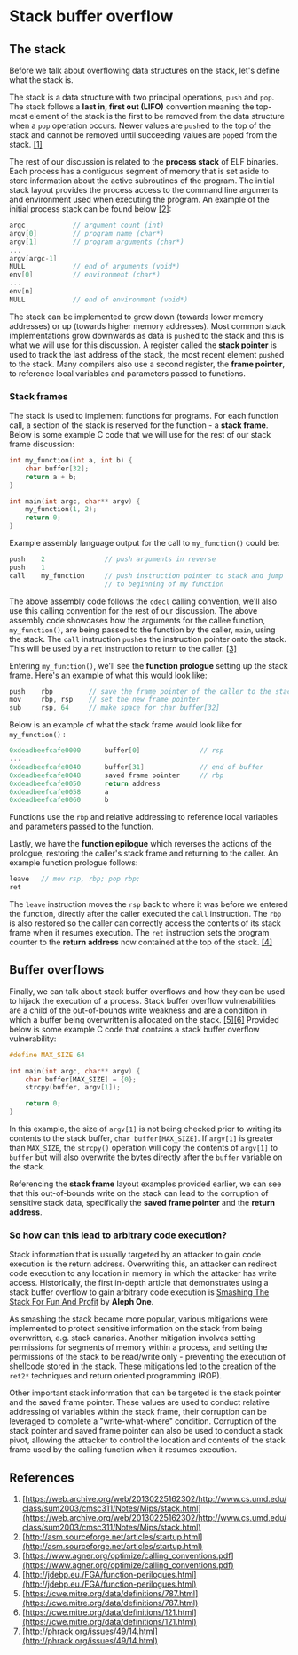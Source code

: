 # Stack buffer overflow

## The stack

Before we talk about overflowing data structures on the stack, let's define
what the stack is.

The stack is a data structure with two principal operations, `push` and `pop`.
The stack follows a **last in, first out (LIFO)** convention meaning the
top-most element of the stack is the first to be removed from the data
structure when a `pop` operation occurs. Newer values are `push`ed to the top
of the stack and cannot be removed until succeeding values are `pop`ed from the
stack. [[1]](#references)

The rest of our discussion is related to the **process stack** of ELF binaries.
Each process has a contiguous segment of memory that is set aside to store
information about the active subroutines of the program. The initial stack
layout provides the process access to the command line arguments and
environment used when executing the program. An example of the initial process
stack can be found below [[2]](#references):

```c
argc            // argument count (int)
argv[0]         // program name (char*)
argv[1]         // program arguments (char*)
...
argv[argc-1]
NULL            // end of arguments (void*)
env[0]          // environment (char*)
...
env[n]
NULL            // end of environment (void*)
```

The stack can be implemented to grow down (towards lower memory addresses) or
up (towards higher memory addresses). Most common stack implementations grow
downwards as data is `push`ed to the stack and this is what we will use for
this discussion. A register called the **stack pointer** is used to track
the last address of the stack, the most recent element `push`ed to the stack.
Many compilers also use a second register, the **frame pointer**, to reference
local variables and parameters passed to functions.

### Stack frames

The stack is used to implement functions for programs. For each function call,
a section of the stack is reserved for the function - a **stack frame**. Below
is some example C code that we will use for the rest of our stack frame
discussion:

```c
int my_function(int a, int b) {
    char buffer[32];
    return a + b;
}

int main(int argc, char** argv) {
    my_function(1, 2);
    return 0;
}
```

Example assembly language output for the call to `my_function()` could be:

```c
push    2               // push arguments in reverse
push    1
call    my_function     // push instruction pointer to stack and jump
                        // to beginning of my function
```

The above assembly code follows the `cdecl` calling convention, we'll also use
this calling convention for the rest of our discussion. The above assembly code
showcases how the arguments for the callee function, `my_function()`, are being
passed to the function by the caller, `main`, using the stack. The `call`
instruction `push`es the instruction pointer onto the stack. This will be used
by a `ret` instruction to return to the caller. [[3]](#references)

Entering `my_function()`, we'll see the **function prologue** setting up the
stack frame. Here's an example of what this would look like:

```c
push    rbp         // save the frame pointer of the caller to the stack
mov     rbp, rsp    // set the new frame pointer
sub     rsp, 64     // make space for char buffer[32]
```

Below is an example of what the stack frame would look like for `my_function()`
:

```c
0xdeadbeefcafe0000      buffer[0]               // rsp
...
0xdeadbeefcafe0040      buffer[31]              // end of buffer
0xdeadbeefcafe0048      saved frame pointer     // rbp
0xdeadbeefcafe0050      return address
0xdeadbeefcafe0058      a
0xdeadbeefcafe0060      b
```

Functions use the `rbp` and relative addressing to reference local variables
and parameters passed to the function.

Lastly, we have the **function epilogue** which reverses the actions of the
prologue, restoring the caller's stack frame and returning to the caller. An
example function prologue follows:

```c
leave   // mov rsp, rbp; pop rbp;
ret
```

The `leave` instruction moves the `rsp` back to where it was before we entered
the function, directly after the caller executed the `call` instruction. The
`rbp` is also restored so the caller can correctly access the contents of its
stack frame when it resumes execution. The `ret` instruction sets the program
counter to the **return address** now contained at the top of the stack.
[[4]](#references)

## Buffer overflows

Finally, we can talk about stack buffer overflows and how they can be used to
hijack the execution of a process. Stack buffer overflow vulnerabilities are
a child of the out-of-bounds write weakness and are a condition in which a
buffer being overwritten is allocated on the stack.
[[5]](#references)[[6]](#references)
Provided below is some example C code that contains a stack buffer overflow
vulnerability:

```c
#define MAX_SIZE 64

int main(int argc, char** argv) {
    char buffer[MAX_SIZE] = {0};
    strcpy(buffer, argv[1]);

    return 0;
}
```

In this example, the size of `argv[1]` is not being checked prior to writing
its contents to the stack buffer, `char buffer[MAX_SIZE]`. If `argv[1]` is
greater than `MAX_SIZE`, the `strcpy()` operation will copy the contents of
`argv[1]` to `buffer` but will also overwrite the bytes directly after the
`buffer` variable on the stack.

Referencing the **stack frame** layout examples provided earlier, we can see
that this out-of-bounds write on the stack can lead to the corruption of
sensitive stack data, specifically the **saved frame pointer** and the **return
address**.

### So how can this lead to arbitrary code execution?

Stack information that is usually targeted by an attacker to gain code
execution is the return address. Overwriting this, an attacker can redirect
code execution to any location in memory in which the attacker has write
access. Historically, the first in-depth article that demonstrates using a
stack buffer overflow to gain arbitrary code execution is
[Smashing The Stack For Fun And Profit](#references) by **Aleph One**.

As smashing the stack became more popular, various mitigations were implemented
to protect sensitive information on the stack from being overwritten, e.g.
stack canaries. Another mitigation involves setting permissions for segments of
memory within a process, and setting the permissions of the stack to be
read/write only - preventing the execution of shellcode stored in the stack.
These mitigations led to the creation of the `ret2*` techniques and return
oriented programming (ROP).

Other important stack information that can be targeted is the stack pointer and
the saved frame pointer. These values are used to conduct relative addressing
of variables within the stack frame, their corruption can be leveraged to
complete a "write-what-where" condition. Corruption of the stack pointer and
saved frame pointer can also be used to conduct a stack pivot, allowing the
attacker to control the location and contents of the stack frame used by the
calling function when it resumes execution.

## References

1. [https://web.archive.org/web/20130225162302/http://www.cs.umd.edu/class/sum2003/cmsc311/Notes/Mips/stack.html](https://web.archive.org/web/20130225162302/http://www.cs.umd.edu/class/sum2003/cmsc311/Notes/Mips/stack.html)
2. [http://asm.sourceforge.net/articles/startup.html](http://asm.sourceforge.net/articles/startup.html)
3. [https://www.agner.org/optimize/calling_conventions.pdf](https://www.agner.org/optimize/calling_conventions.pdf)
4. [http://jdebp.eu./FGA/function-perilogues.html](http://jdebp.eu./FGA/function-perilogues.html)
5. [https://cwe.mitre.org/data/definitions/787.html](https://cwe.mitre.org/data/definitions/787.html)
6. [https://cwe.mitre.org/data/definitions/121.html](https://cwe.mitre.org/data/definitions/121.html)
7. [http://phrack.org/issues/49/14.html](http://phrack.org/issues/49/14.html)
